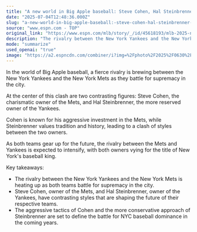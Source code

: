 ```yaml
---
title: "A new world in Big Apple baseball: Steve Cohen, Hal Steinbrenner and the battle for NYC supremacy"
date: "2025-07-04T12:48:36.000Z"
slug: "a-new-world-in-big-apple-baseball:-steve-cohen-hal-steinbrenner-and-the-battle-for-nyc-supremacy"
source: "www.espn.com - TOP"
original_link: "https://www.espn.com/mlb/story/_/id/45618193/mlb-2025-new-york-yankees-mets-subway-series-hal-steinbrenner-steve-cohen"
description: "The rivalry between the New York Yankees and the New York Mets is intensifying as both teams compete for dominance in the city. Owners Steve Cohen of the Mets and Hal Steinbrenner of the Yankees have contrasting styles, with Cohen known for aggressive investments and Steinbrenner valuing tradition. This clash of ownership styles is expected to shape the future of both teams as they vie for the title of New York's baseball king."
mode: "summarize"
used_openai: "true"
image: "https://a2.espncdn.com/combiner/i?img=%2Fphoto%2F2025%2F0630%2Fr1513112_1296x729_16%2D9.jpg"
---
```


In the world of Big Apple baseball, a fierce rivalry is brewing between the New York Yankees and the New York Mets as they battle for supremacy in the city. 

At the center of this clash are two contrasting figures: Steve Cohen, the charismatic owner of the Mets, and Hal Steinbrenner, the more reserved owner of the Yankees. 

Cohen is known for his aggressive investment in the Mets, while Steinbrenner values tradition and history, leading to a clash of styles between the two owners. 

As both teams gear up for the future, the rivalry between the Mets and Yankees is expected to intensify, with both owners vying for the title of New York's baseball king. 

Key takeaways:
- The rivalry between the New York Yankees and the New York Mets is heating up as both teams battle for supremacy in the city.
- Steve Cohen, owner of the Mets, and Hal Steinbrenner, owner of the Yankees, have contrasting styles that are shaping the future of their respective teams.
- The aggressive tactics of Cohen and the more conservative approach of Steinbrenner are set to define the battle for NYC baseball dominance in the coming years.